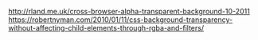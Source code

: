 http://rland.me.uk/cross-browser-alpha-transparent-background-10-2011
https://robertnyman.com/2010/01/11/css-background-transparency-without-affecting-child-elements-through-rgba-and-filters/
